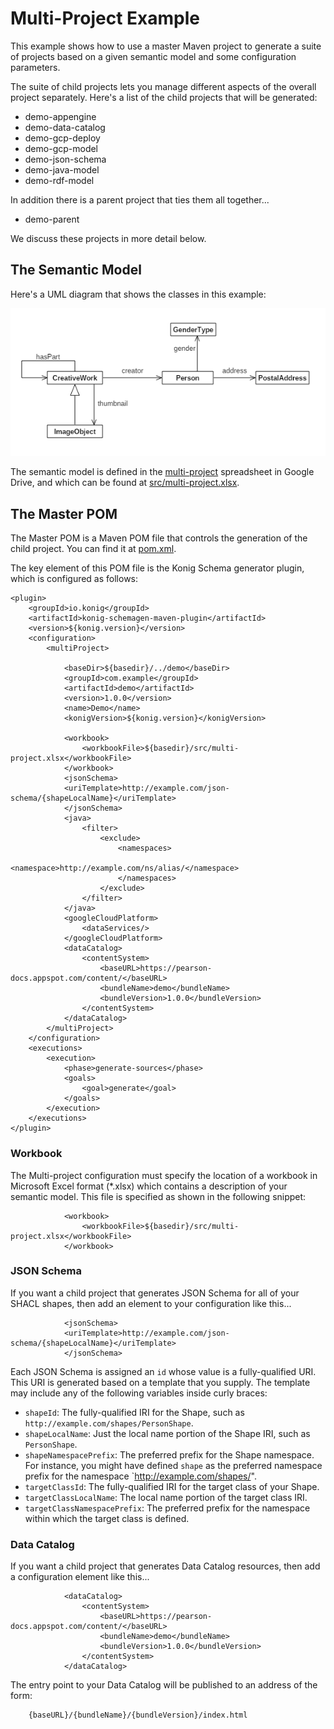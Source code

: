 # Multi-Project Example

This example shows how to use a master Maven project to generate a suite of projects
based on a given semantic model and some configuration parameters.

The suite of child projects lets you manage different aspects of the overall project
separately.  Here's a list of the child projects that will be generated:

- demo-appengine
- demo-data-catalog
- demo-gcp-deploy
- demo-gcp-model
- demo-json-schema
- demo-java-model
- demo-rdf-model

In addition there is a parent project that ties them all together...

- demo-parent

We discuss these projects in more detail below.

## The Semantic Model

Here's a UML diagram that shows the classes in this example:

![Class Diagram](images/class-diagram.png)

The semantic model is defined in the [multi-project](https://drive.google.com/open?id=1VXdqWLCwmfJAv-XeSAh1g2F6ZvwOIhq5updcJnzEZdQ) 
spreadsheet in Google Drive, and which can be found at [src/multi-project.xlsx](src/multi-project.xlsx).

## The Master POM

The Master POM is a Maven POM file that controls the generation of the child project.
You can find it at [pom.xml](pom.xml).

The key element of this POM file is the Konig Schema generator plugin, which is configured as follows:

```
<plugin>
	<groupId>io.konig</groupId>
	<artifactId>konig-schemagen-maven-plugin</artifactId>
	<version>${konig.version}</version>
	<configuration>
		<multiProject>
		
			<baseDir>${basedir}/../demo</baseDir>
			<groupId>com.example</groupId>
			<artifactId>demo</artifactId>
			<version>1.0.0</version>
			<name>Demo</name>
			<konigVersion>${konig.version}</konigVersion>
			
			<workbook>
				<workbookFile>${basedir}/src/multi-project.xlsx</workbookFile>
			</workbook>
			<jsonSchema>
	  		<uriTemplate>http://example.com/json-schema/{shapeLocalName}</uriTemplate>
			</jsonSchema>
			<java>
				<filter>
					<exclude>
						<namespaces>
							<namespace>http://example.com/ns/alias/</namespace>
						</namespaces>
					</exclude>
				</filter>
			</java>
			<googleCloudPlatform>
				<dataServices/>
			</googleCloudPlatform>
			<dataCatalog>
				<contentSystem>
					<baseURL>https://pearson-docs.appspot.com/content/</baseURL>
					<bundleName>demo</bundleName>
					<bundleVersion>1.0.0</bundleVersion>
				</contentSystem>
			</dataCatalog>
		</multiProject>
	</configuration>
	<executions>
		<execution>
			<phase>generate-sources</phase>
			<goals>
				<goal>generate</goal>
			</goals>
		</execution>
	</executions>
</plugin>
```

### Workbook 

The Multi-project configuration must specify the location of a workbook in Microsoft Excel format (*.xlsx) 
which contains a description of your semantic model.  This file is specified as shown in the following
snippet:

```
			<workbook>
				<workbookFile>${basedir}/src/multi-project.xlsx</workbookFile>
			</workbook>

```

### JSON Schema
If you want a child project that generates JSON Schema for all of your SHACL shapes, then add an element
to your configuration like this...

```
			<jsonSchema>
	  		<uriTemplate>http://example.com/json-schema/{shapeLocalName}</uriTemplate>
			</jsonSchema>
```

Each JSON Schema is assigned an `id` whose value is a fully-qualified URI.  This URI is generated
based on a template that you supply.  The template may include any of the following variables 
inside curly braces:

- `shapeId`: The fully-qualified IRI for the Shape, such as `http://example.com/shapes/PersonShape`.
- `shapeLocalName`:  Just the local name portion of the Shape IRI, such as `PersonShape`.
- `shapeNamespacePrefix`: The preferred prefix for the Shape namespace.  For instance, you might have defined `shape` as the preferred namespace prefix for the namespace `http://example.com/shapes/".
- `targetClassId`: The fully-qualified IRI for the target class of your Shape.
- `targetClassLocalName`: The local name portion of the target class IRI.
- `targetClassNamespacePrefix`: The preferred prefix for the namespace within which the target class is defined.

### Data Catalog
If you want a child project that generates Data Catalog resources, then add a configuration element like this...

```
			<dataCatalog>
				<contentSystem>
					<baseURL>https://pearson-docs.appspot.com/content/</baseURL>
					<bundleName>demo</bundleName>
					<bundleVersion>1.0.0</bundleVersion>
				</contentSystem>
			</dataCatalog>
```

The entry point to your Data Catalog will be published to an address of the form:

```
	{baseURL}/{bundleName}/{bundleVersion}/index.html
```


			
